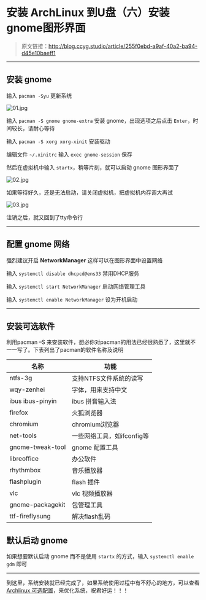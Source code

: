 # 安装 ArchLinux 到U盘（六）安装gnome图形界面

[annotation]: <id> (255f0ebd-a9af-40a2-ba94-d45e10baeff1)
[annotation]: <create_time> (2018-01-15 21:49:00)
[annotation]: <category> (计算机技术)
[annotation]: <tags> (操作系统|Linux)
[annotation]: <status> (public)
[annotation]: <topic> (安装 ArchLinux 到U盘)
[annotation]: <index> (6)
[annotation]: <comments> (true)

> 原文链接：<http://blog.ccyg.studio/article/255f0ebd-a9af-40a2-ba94-d45e10baeff1>

---


## 安装 gnome

输入 `pacman -Syu` 更新系统

![01.jpg](http://upload-images.jianshu.io/upload_images/406169-d882a4e0b0546071.jpg?imageMogr2/auto-orient/strip%7CimageView2/2/w/1240)

输入 `pacman -S gnome gnome-extra` 安装 gnome，出现选项之后点击 `Enter`，时间较长，请耐心等待

输入 `pacman -S xorg xorg-xinit` 安装驱动

编辑文件 `~/.xinitrc` 输入 `exec gnome-session` 保存

然后在虚拟机中输入 `startx`，稍等片刻，就可以启动 gnome 图形界面了

![02.jpg](http://upload-images.jianshu.io/upload_images/406169-449e2fde75259e78.jpg?imageMogr2/auto-orient/strip%7CimageView2/2/w/1240)

如果等待好久，还是无法启动，请关闭虚拟机，把虚拟机内存调大再试

![03.jpg](http://upload-images.jianshu.io/upload_images/406169-486b9e77a971daed.jpg?imageMogr2/auto-orient/strip%7CimageView2/2/w/1240)


注销之后，就又回到了tty命令行

***

## 配置 gnome 网络

强烈建议开启 **NetworkManager** 这样可以在图形界面中设置网络

输入 `systemctl disable dhcpcd@ens33` 禁用DHCP服务

输入 `systemctl start NetworkManager` 启动网络管理工具

输入 `systemctl enable NetworkManager` 设为开机启动

***

## 安装可选软件

利用pacman –S 来安装软件，想必你对pacman的用法已经很熟悉了，这里就不一一写了。下表列出了pacman的软件名称及说明

名称|功能
-|-
ntfs-3g | 支持NTFS文件系统的读写
wqy-zenhei | 字体，用来支持中文
ibus ibus-pinyin | ibus 拼音输入法
firefox | 火狐浏览器
chromium | chromium浏览器
net-tools | 一些网络工具，如ifconfig等
gnome-tweak-tool | gnome 配置工具
libreoffice | 办公软件
rhythmbox | 音乐播放器
flashplugin | flash 插件
vlc | vlc 视频播放器
gnome-packagekit | 包管理工具
ttf-fireflysung | 解决flash乱码

## 默认启动 gnome

如果想要默认启动 gnome 而不是使用 `startx` 的方式，输入 `systemctl enable gdm` 即可

***

到这里，系统安装就已经完成了，如果系统使用过程中有不舒心的地方，可以查看 [Archlinux 可选配置](./5c3a4435-dec5-4a15-b30c-3dea4ae35e40)，来优化系统，祝君好运！！！